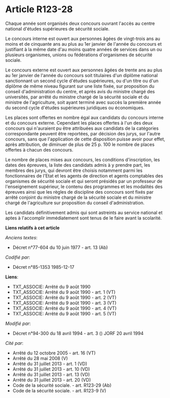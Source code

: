 # Article R123-28

Chaque année sont organisés deux concours ouvrant l'accès au centre national d'études supérieures de sécurité sociale. 

Le concours interne est ouvert aux personnes âgées de vingt-trois ans au moins et de cinquante ans au plus au 1er janvier de
l'année du concours et justifiant à la même date d'au moins quatre années de services dans un ou plusieurs organismes, unions
ou fédérations d'organismes de sécurité sociale.

Le concours externe est ouvert aux personnes âgées de trente ans au plus au 1er janvier de l'année du concours soit
titulaires d'un diplôme national sanctionnant un second cycle d'études supérieures, ou d'un titre ou d'un diplôme de même
niveau figurant sur une liste fixée, sur proposition du conseil d'administration du centre, et après avis du ministre chargé
des universités, par arrêté du ministre chargé de la sécurité sociale et du ministre de l'agriculture, soit ayant terminé
avec succès la première année du second cycle d'études supérieures juridiques ou économiques. 

Les places sont offertes en nombre égal aux candidats du concours interne et du concours externe. Cependant les places
offertes à l'un des deux concours qui n'auraient pu être attribuées aux candidats de la catégories correspondante peuvent
être reportées, par décision des jurys, sur l'autre concours, sans que l'application de cette disposition puisse avoir pour
effet, après attribution, de diminuer de plus de 25 p. 100 le nombre de places offertes à chacun des concours. 

Le nombre de places mises aux concours, les conditions d'inscription, les dates des épreuves, la liste des candidats admis à
y prendre part, les membres des jurys, qui devront être choisis notamment parmi les fonctionnaires de l'Etat et les agents de
direction et agents comptables des organismes de sécurité sociale et qui seront présidés par un professeur de l'enseignement
supérieur, le contenu des programmes et les modalités des épreuves ainsi que les règles de discipline des concours sont fixés
par arrêté conjoint du ministre chargé de la sécurité sociale et du ministre chargé de l'agriculture sur proposition du
conseil d'administration. 

Les candidats définitivement admis qui sont astreints au service national et aptes à l'accomplir immédiatement sont tenus de
le faire avant la scolarité.

**Liens relatifs à cet article**

_Anciens textes_:

  - Décret n°77-604 du 10 juin 1977 - art. 13 (Ab)

_Codifié par_:

  - Décret n°85-1353 1985-12-17

**Liens**:

  - TXT_ASSOCIE: Arrêté du 9 août 1990
  - TXT_ASSOCIE: Arrêté du 9 août 1990 - art. 1 (VT)
  - TXT_ASSOCIE: Arrêté du 9 août 1990 - art. 2 (VT)
  - TXT_ASSOCIE: Arrêté du 9 août 1990 - art. 3 (VT)
  - TXT_ASSOCIE: Arrêté du 9 août 1990 - art. 4 (VT)
  - TXT_ASSOCIE: Arrêté du 9 août 1990 - art. 5 (VT)

_Modifié par_:

  - Décret n°94-300 du 18 avril 1994 - art. 3 () JORF 20 avril 1994

_Cité par_:

  - Arrêté du 12 octobre 2005 - art. 16 (VT)
  - Arrêté du 28 mai 2008 (V)
  - Arrêté du 31 juillet 2013 - art. 1 (VD)
  - Arrêté du 31 juillet 2013 - art. 10 (VD)
  - Arrêté du 31 juillet 2013 - art. 13 (VD)
  - Arrêté du 31 juillet 2013 - art. 20 (VD)
  - Code de la sécurité sociale. - art. R123-29 (Ab)
  - Code de la sécurité sociale. - art. R123-9 (V)
